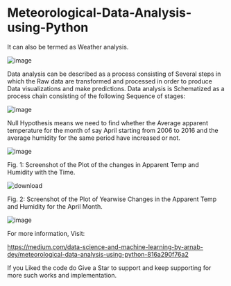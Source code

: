 # Meteorological-Data-Analysis-using-Python

It can also be termed as Weather analysis.

![image](https://user-images.githubusercontent.com/22562694/122146578-fbbe1a00-ce74-11eb-958d-4ce18a21eef2.png)

Data analysis can be described as a process consisting of Several steps in which the Raw data are transformed and processed in order to produce Data visualizations and make predictions. Data analysis is Schematized as a process chain consisting of the following Sequence of stages:

![image](https://user-images.githubusercontent.com/22562694/121211631-43074200-c89a-11eb-8ed3-543b449f1096.png)

Null Hypothesis means we need to find whether the Average apparent temperature for the month of say April starting from 2006 to 2016 and the average humidity for the same period have increased or not.

![image](https://user-images.githubusercontent.com/22562694/121211708-54e8e500-c89a-11eb-9f37-3942888c1e4a.png)

Fig. 1: Screenshot of the Plot of the changes in Apparent Temp and Humidity with the Time.


![download](https://user-images.githubusercontent.com/22562694/122056458-3ab58680-ce07-11eb-9b45-c269a055c48c.png)

Fig. 2: Screenshot of the Plot of Yearwise Changes in the Apparent Temp and Humidity for the April Month.

![image](https://user-images.githubusercontent.com/22562694/122056968-c29b9080-ce07-11eb-89ca-b16ed53f235d.png)


For more information, Visit:

https://medium.com/data-science-and-machine-learning-by-arnab-dey/meteorological-data-analysis-using-python-816a290f76a2

If you Liked the code do Give a Star to support and keep supporting for more such works and implementation.

